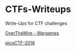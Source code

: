 # CTFs-Writeups
Write-Ups for CTF challenges

[OverTheWire - Wargames](./OverTheWire/README.md)

[picoCTF-2018](./picoCTF-2018/README.md)